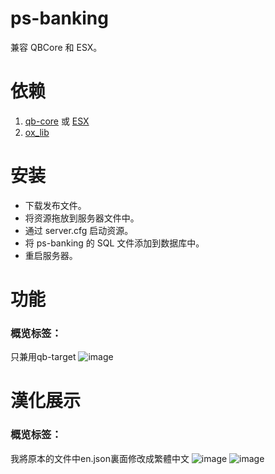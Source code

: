 # ps-banking
兼容 QBCore 和 ESX。

# 依赖
1. [qb-core](https://github.com/qbcore-framework/qb-core) 或 [ESX](https://github.com/esx-framework)
2. [ox_lib](https://github.com/overextended/ox_lib)

# 安装
* 下载发布文件。
* 将资源拖放到服务器文件中。
* 通过 server.cfg 启动资源。
* 将 ps-banking 的 SQL 文件添加到数据库中。
* 重启服务器。

# 功能
### 概览标签：
只兼用qb-target
![image](https://cdn.discordapp.com/attachments/1309071886860156938/1332019149211177081/image.png?ex=6793bb00&is=67926980&hm=aceaa5f5067ab2278f02c8495ab676f04dae0088caa1a5706606ae279068a586&)
# 漢化展示
### 概览标签：
我將原本的文件中en.json裏面修改成繁體中文
![image](https://cdn.discordapp.com/attachments/1309071886860156938/1332019449947230405/image.png?ex=6793bb48&is=679269c8&hm=34c9cda3dc4c313a69823079cad4e656eec9ed4990f7944d92c012d9c638bf8e&)
![image](https://cdn.discordapp.com/attachments/1309071886860156938/1332019787383050390/image.png?ex=6793bb99&is=67926a19&hm=8bae463d7d12df9ea3df0a3e70494cdc203da360246b9fc0567fea284495d446&)
